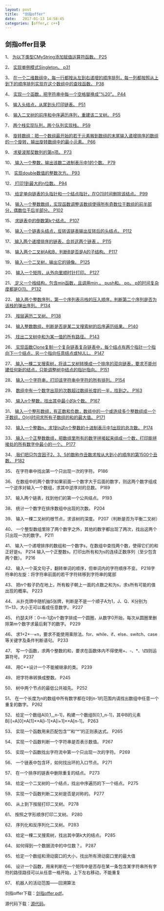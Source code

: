 ```yaml
---
layout:	post
title:	"剑指offer"
date:	2017-01-13 14:58:45
categories:	[offer,c c++]
---
```


## 剑指offer目录 ##

1、	[为以下类型CMyString添加赋值运算符函数。  P25](http://nofly.cc/offer/c%20c++/2017/01/15/%E5%89%91%E6%8C%87offer%E9%9D%A2%E8%AF%95%E9%A2%98%E4%B8%80.html "剑指offer面试题一")

2、	[实现单例模式Singleton。  p31](http://nofly.cc/offer/c%20c++/2017/01/15/%E5%89%91%E6%8C%87offer%E9%9D%A2%E8%AF%95%E9%A2%98%E4%BA%8C.html "剑指offer面试题二")

3、	[在一个二维数组中，每一行都按从左到右递增的顺序排列，每一列都按照从上到下的顺序排列实现在这个数组中的查找函数。  P38](http://nofly.cc/offer/c%20c++/2017/01/16/%E5%89%91%E6%8C%87offer%E9%9D%A2%E8%AF%95%E9%A2%98%E4%B8%89.html "剑指offer面试题三")

4、	[实现一个函数，把字符串中每一个空格替换成”%20”。  P44](http://nofly.cc/offer/c%20c++/2017/01/16/%E5%89%91%E6%8C%87offer%E9%9D%A2%E8%AF%95%E9%A2%98%E5%9B%9B.html "剑指offer面试题四")

5、	[输入头结点，从尾到头打印链表。  P51](http://nofly.cc/offer/c%20c++/2017/01/17/%E5%89%91%E6%8C%87offer%E9%9D%A2%E8%AF%95%E9%A2%98%E4%BA%94.html "剑指offer面试题五")

6、	[输入二叉树的前序和中序遍历序列，重建该二叉树。  P55](http://nofly.cc/offer/c%20c++/2017/01/17/%E5%89%91%E6%8C%87offer%E9%9D%A2%E8%AF%95%E9%A2%98%E5%85%AD.html "剑指offer面试题六")

7、	[两个栈实现队列，两个队列实现栈。  P59](http://nofly.cc/offer/c%20c++/2017/01/18/%E5%89%91%E6%8C%87offer%E9%9D%A2%E8%AF%95%E9%A2%98%E4%B8%83.html "剑指offer面试题七")

8、	[旋转数组：把一个数组最开始的若干元素搬到数组的末尾输入递增排序的数组的一个旋转，输出旋转数组中的最小元素。  P66](http://nofly.cc/offer/c%20c++/2017/01/18/%E5%89%91%E6%8C%87offer%E9%9D%A2%E8%AF%95%E9%A2%98%E5%85%AB.html "剑指offer面试题八")

9、	[求斐波那契数列的第n项。  P73](http://nofly.cc/offer/c%20c++/2017/01/19/%E5%89%91%E6%8C%87offer%E9%9D%A2%E8%AF%95%E9%A2%98%E4%B9%9D.html "剑指offer面试题九")

10、[	输入一个整数，输出该数二进制表示中1的个数。  P79](http://nofly.cc/offer/c%20c++/2017/01/19/%E5%89%91%E6%8C%87offer%E9%9D%A2%E8%AF%95%E9%A2%98%E5%8D%81.html "剑指offer面试题十")

11、	[实现double数值的整数次方。  P93](http://nofly.cc/offer/c%20c++/2017/01/20/%E5%89%91%E6%8C%87offer%E9%9D%A2%E8%AF%95%E9%A2%98%E5%8D%81%E4%B8%80.html "剑指offer面试题十一")

12、[	打印1到最大的n位数。  P94](http://nofly.cc/offer/c%20c++/2017/01/20/%E5%89%91%E6%8C%87offer%E9%9D%A2%E8%AF%95%E9%A2%98%E5%8D%81%E4%BA%8C.html "剑指offer面试题十二")

13、[	给定单向链表的头指针和一个结点指针，在O(1)时间删除该结点。  P99](http://nofly.cc/offer/c%20c++/2017/01/21/%E5%89%91%E6%8C%87offer%E9%9D%A2%E8%AF%95%E9%A2%98%E5%8D%81%E4%B8%89.html "剑指offer面试题十三")

14、	[输入一个整数数组，实现函数调整该数组使得所有奇数位于数组的前半部分，偶数位于后半部分。  P102](http://nofly.cc/offer/c%20c++/2017/01/21/%E5%89%91%E6%8C%87offer%E9%9D%A2%E8%AF%95%E9%A2%98%E5%8D%81%E5%9B%9B.html "剑指offer面试题十四")

15、	[求链表中的倒数第k个结点。  P107](http://nofly.cc/offer/c%20c++/2017/01/22/%E5%89%91%E6%8C%87offer%E9%9D%A2%E8%AF%95%E9%A2%98%E5%8D%81%E4%BA%94.html "剑指offer面试题十五")

16、	[输入一个链表头结点，反转该链表输出反转后的头结点。  P112](http://nofly.cc/offer/c%20c++/2017/01/22/%E5%89%91%E6%8C%87offer%E9%9D%A2%E8%AF%95%E9%A2%98%E5%8D%81%E5%85%AD.html "剑指offer面试题十六")

17、[	输入两个递增排序的链表，合并这两个链表  。  P115](http://nofly.cc/offer/c%20c++/2017/01/23/%E5%89%91%E6%8C%87offer%E9%9D%A2%E8%AF%95%E9%A2%98%E5%8D%81%E4%B8%83.html "剑指offer面试题十七")

18、	[输入两个二叉树A和B，判断B是否是A的子结构。  P117](http://nofly.cc/offer/c%20c++/2017/01/23/%E5%89%91%E6%8C%87offer%E9%9D%A2%E8%AF%95%E9%A2%98%E5%8D%81%E5%85%AB.html "剑指offer面试题十八")

19、	[输入一个二叉树，输出它的镜像。  P125](http://nofly.cc/offer/c%20c++/2017/01/24/%E5%89%91%E6%8C%87offer%E9%9D%A2%E8%AF%95%E9%A2%98%E5%8D%81%E4%B9%9D.html "剑指offer吗面试题十九")

20、	[输入一个矩阵，从外向里顺时针打印。  P127](http://nofly.cc/offer/c%20c++/2017/01/24/%E5%89%91%E6%8C%87offer%E9%9D%A2%E8%AF%95%E9%A2%98%E4%BA%8C%E5%8D%81.html "剑指offer面试题二十")

21、[	定义一个栈结构，包含min函数，且调用min,。  push和。  po。  p的时间复杂度都是O(1)。  P132](http://nofly.cc/offer/c%20c++/2017/01/25/%E5%89%91%E6%8C%87offer%E9%9D%A2%E8%AF%95%E9%A2%98%E4%BA%8C%E5%8D%81%E4%B8%80.html "剑指offer面试题二十一")

22、[	输入两个整数序列，第一个序列表示栈的压入顺序，判断第二个序列是否为该栈的弹出序列。  P134](http://nofly.cc/offer/c%20c++/2017/01/25/%E5%89%91%E6%8C%87offer%E9%9D%A2%E8%AF%95%E9%A2%98%E4%BA%8C%E5%8D%81%E4%BA%8C.html "剑指offer面试题二十二")

23、[	按层遍历二叉树。  P138](http://nofly.cc/offer/c%20c++/2017/01/26/%E5%89%91%E6%8C%87offer%E9%9D%A2%E8%AF%95%E9%A2%98%E4%BA%8C%E5%8D%81%E4%B8%89.html "剑指offer面试题二十三")

24、	[输入整数数组，判断是否是某二叉搜索树的后序遍历结果。  P140](http://nofly.cc/offer/c%20c++/2017/01/26/%E5%89%91%E6%8C%87offer%E9%9D%A2%E8%AF%95%E9%A2%98%E4%BA%8C%E5%8D%81%E5%9B%9B.html "剑指offer面试题二十四")

25、[	找出二叉树中和为某一值的所有路径。  P143](http://nofly.cc/offer/c%20c++/2017/01/27/%E5%89%91%E6%8C%87offer%E9%9D%A2%E8%AF%95%E9%A2%98%E4%BA%8C%E5%8D%81%E4%BA%94.html "剑指offer面试题二十五")

26、[	实现函数Clone复制一个复杂链表复杂链表中，每个结点有两个指针一个指向下一个结点，另一个指向任意结点或NULL。  P147](http://nofly.cc/offer/c%20c++/2017/01/27/%E5%89%91%E6%8C%87offer%E9%9D%A2%E8%AF%95%E9%A2%98%E4%BA%8C%E5%8D%81%E5%85%AD.html "剑指offer面试题二十六")

27、[	输入一棵二叉搜索树，将该二叉树转换成一个排序的双向链表，要求不能创建任何新的结点，只能调整树中结点的指针指向。  P151](http://nofly.cc/offer/c%20c++/2017/01/28/%E5%89%91%E6%8C%87offer%E9%9D%A2%E8%AF%95%E9%A2%98%E4%BA%8C%E5%8D%81%E4%B8%83.html "剑指offer面试题二十七")

28、	[输入一个字符串，打印该字符串中字符的所有排列。  P154](http://nofly.cc/offer/c%20c++/2017/01/28/%E5%89%91%E6%8C%87offer%E9%9D%A2%E8%AF%95%E9%A2%98%E4%BA%8C%E5%8D%81%E5%85%AB.html "剑指offer面试题二十八")

29、	[数组中有一个数字出现的次数超过数组长度的一半，找到之。  P163](http://nofly.cc/offer/c%20c++/2017/01/29/%E5%89%91%E6%8C%87offer%E9%9D%A2%E8%AF%95%E9%A2%98%E4%BA%8C%E5%8D%81%E4%B9%9D.html "剑指offer面试题二十九")

30、[	输入n个整数，找出其中最小的k个数。  P167](http://nofly.cc/offer/c%20c++/2017/01/29/%E5%89%91%E6%8C%87offer%E9%9D%A2%E8%AF%95%E9%A2%98%E4%B8%89%E5%8D%81.html "剑指offer面试题三十")

31、	[输入一个整形数组，有正数和负数，数组中的一个或连续多个整数组成一个子数组，O(n)时间求所有子数组的和的最大值。  P171](http://nofly.cc/offer/c%20c++/2017/01/30/%E5%89%91%E6%8C%87offer%E9%9D%A2%E8%AF%95%E9%A2%98%E4%B8%89%E5%8D%81%E4%B8%80.html "剑指offer面试题三十一")

32、	[输入一个整数n，求1到n这n个整数的十进制表示中1出现的总次数。  P174](http://nofly.cc/offer/c%20c++/2017/01/30/%E5%89%91%E6%8C%87offer%E9%9D%A2%E8%AF%95%E9%A2%98%E4%B8%89%E5%8D%81%E4%BA%8C.html "剑指offer面试题三十二")

33、[	输入一个正整数数组，把数组里所有的数字拼接起来组成一个数，打印能拼接处的所有数字中最小的一个。  P177](http://nofly.cc/offer/c%20c++/2017/01/31/%E5%89%91%E6%8C%87offer%E9%9D%A2%E8%AF%95%E9%A2%98%E4%B8%89%E5%8D%81%E4%B8%89.html "剑指offer面试题三十二")

34、[	我们把只包含因子2、3、5的数称作丑数求按从大到小的顺序的第1500个丑数。  P182](http://nofly.cc/offer/c%20c++/2017/01/31/%E5%89%91%E6%8C%87offer%E9%9D%A2%E8%AF%95%E9%A2%98%E4%B8%89%E5%8D%81%E5%9B%9B.html "剑指offer面试题三十四")

35、	在字符串中找出第一个只出现一次的字符。  P186

36、	在数组中的两个数字如果前面一个数字大于后面的数字，则这两个数字组成一个逆序对输入一个数组，求其中逆序对的总数。  P189

37、	输入两个链表，找到他们的第一个公共结点。  P193

38、	统计一个数字在排序数组中出现的次数。  P204

39、	输入一棵二叉树的根节点，求该树的深度。  P207（判断是否为平衡二叉树）

40、	一个整型数组里除了两个数字之外，其他的数字都出现了两次，找出这两个只出现一次的数字。  P211

41、	输入一个递增排序的数组和一个数字s，在数组中查找两个数，使得它们的和正好是s。  P214  输入一个正整数s，打印出所有和为s的连续正数序列（至少包含两个数）。  P216

42、	输入一个英文句子，翻转单词的顺序，但单词内的字符顺序不变。  P218字符串的左旋：将字符串前面的若干字符转移到字符串的尾部

43、	把n个骰子扔在地上，所有骰子朝上一面的点数之和为s，求s所有可能的值出现的概率。  P223

44、	从扑克牌中随机抽5张牌，判断是不是一个顺子A为1，J、Q、K分别为11~13，大小王可以看成任意数字。  P227

45、	约瑟夫环：0~n-1这n个数字排成一个圆圈，从数字0开始，每次从圆圈里删除第m个数字求最后剩下的数字。  P229

46、	求1+2+···+n，要求不能使用乘除法、for、while、if、else、switch、case等关键字及条件判断语句。  P233

47、	写一个函数，求两个整数的和，要求在函数体内不得使用+、-、*、\四则运算符号。  P237

48、	用C++设计一个不能被继承的类。  P239

49、	把字符串转换成整数。  P245

50、	树中两个节点的最低公共祖先。  P252

51、	在一个长度为n的数组中所有数字都在0到n-1的范围内请找出数组中任意一个重复的数字。  P262

52、	给定一个数组A[0,1,,,n-1]，构建一个数组B[0,1,,n-1]，其中B的元素B[i]=A[0]×A[1]××A[i-1]×A[i+1]××A[n-1]。  P263

53、	实现一个函数用来匹配包含“”和“*”的正则表达式。  P265

54、	实现一个函数判断一个字符串是否表示数值。  P267

55、	实现一个函数找出字符流中第一个只出现一次的字符。  P269

56、	一个链表中包含环，如何找出环的入口节点。  P271

57、	在一个排序的链表中删除重复的结点。  P273

58、	给定一个二叉树的一个结点，找出中序遍历的下一个结点。  P275

59、	实现一个函数判断二叉树是否是对称的。  P277

60、	从上到下按层打印二叉树。  P278

61、	按照之字形顺序打印二叉树。  P280

62、	序列化和反序列化二叉树。  P283

63、	给定一棵二叉搜索树，找出其中第k大的结点。  P285

64、	如何得到一个数据流中的中位数？。  P287

65、	给定一个数组和滑动窗口的大小，找出所有滑动窗口里的最大值

66、	设计一个函数，用来判断在一个矩阵中是否存在某一条包含某字符串所有字符的路径路径可以从任意一格开始，上下左右移动，不能重复

67、	机器人的活动范围——回溯算法

剑指offer下载：[剑指offer.pdf](https://raw.githubusercontent.com/cofire/cofire.github.io/master/source/剑指offer.pdf "剑指offer.pdf")。

源代码下载：[源代码](https://raw.githubusercontent.com/cofire/cofire.github.io/master/source/剑指offer源代码.zip "剑指offer源代码")。
